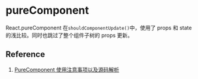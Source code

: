 # pureComponent

React.pureComponent 在`shouldComponentUpdate()`中，使用了 props 和 state 的浅比较。同时也跳过了整个组件子树的 props 更新。

## Reference

1. [PureComponent 使用注意事项以及源码解析](https://juejin.im/post/5c3ef5ff6fb9a049cd54776d)